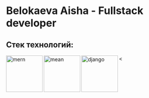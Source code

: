 #  Belokaeva Aisha - Fullstack developer
## Стек технологий:
<div>
  <img align='left' width=100px src="https://avatars.mds.yandex.net/i?id=ddba0e413f85d92eb597a131dda0f0dc_l-5584528-images-thumbs&n=13" alt="mern">
  < <img align='left' width=100px src="https://avatars.mds.yandex.net/i?id=ad07cb83276ca5e5fc17f1061f727491_l-5666834-images-thumbs&n=13" alt="mean">
     <img align='left' width=100px src="https://habrastorage.org/webt/jt/4i/zc/jt4izcp0hadpvcmu0x3vb1irvys.jpeg" alt="django"> 
 
</div>
